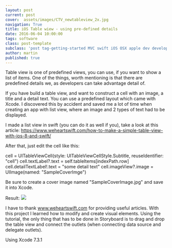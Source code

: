```yaml
---
layout: post
current: post
cover:  assets/images/CTV_newtableview_2x.jpg
navigation: True
title: iOS Table wiew - using pre-defined details
date: 2016-06-04 10:00:00
tags: software
class: post-template
subclass: 'post tag-getting-started MVC swift iOS OSX apple dev development code programmming'
author: martin
published: true
---
```


Table view is one of predefined views, you can use, if you want to show a list of items. One of the things, worth mentioning is that there are predefined details we, as developers can take advantage detail of.

If you have build a table view, and want to construct a cell with an image, a title and a detail text. You can use a predefined layout which came with Xcode. I discovered this by accident and saved me a lot of time when creating an app with list view, where an image and 2 types of text had to be displayed.

I made a list view in swift (you can do it as well if you), take a look at this article: https://www.weheartswift.com/how-to-make-a-simple-table-view-with-ios-8-and-swift/

After that, just edit the cell like this:

cell = UITableViewCell(style: UITableViewCellStyle.Subtitle, reuseIdentifier: "cell")
        cell.textLabel?.text = self.tableItems[indexPath.row]
        cell.detailTextLabel!.text = "some detail text"
        cell.imageView?.image = UIImage(named: "SampleCoverImge")


Be sure to create a cover image named "SampleCoverImage.jpg" and save it into Xcode.

Result:
![](https://dl.dropboxusercontent.com/s/l8waljgs6ne3oyz/Screen%20Shot%202016-05-31%20at%2011.13.08.png)

I have to thank www.weheartswift.com for providing useful articles.
With this project I learned  how to modify and create visual elements. Using the tutorial, the only thing that has to be done in Storyboard is to drag and drop the table view and connect the outlets (when connecting data source and delegate outlets).

Using Xcode 7.3.1
